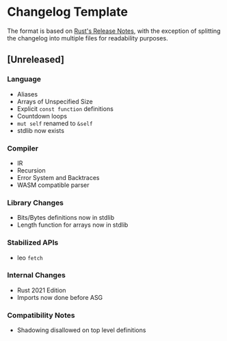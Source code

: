 # Changelog Template

The format is based on [Rust's Release Notes](https://github.com/rust-lang/rust/blob/master/RELEASES.md),
with the exception of splitting the changelog into multiple files for readability purposes.

## [Unreleased]

### Language

- Aliases
- Arrays of Unspecified Size
- Explicit `const function` definitions
- Countdown loops
- `mut self` renamed to `&self`
- stdlib now exists

### Compiler

- IR
- Recursion
- Error System and Backtraces
- WASM compatible parser

### Library Changes

- Bits/Bytes definitions now in stdlib
- Length function for arrays now in stdlib

### Stabilized APIs

- leo `fetch`

### Internal Changes

- Rust 2021 Edition
- Imports now done before ASG

### Compatibility Notes

- Shadowing disallowed on top level definitions
